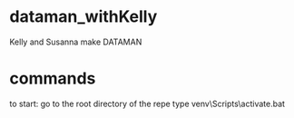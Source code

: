# dataman_withKelly
Kelly and Susanna make DATAMAN

# commands
to start:
go to the root directory of the repe
type
venv\Scripts\activate.bat
